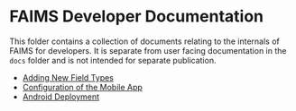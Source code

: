 # FAIMS Developer Documentation

This folder contains a collection of documents relating to the internals
of FAIMS for developers.  It is separate from user facing documentation
in the `docs` folder and is not intended for separate publication.

* [Adding New Field Types](Fields.md)
* [Configuration of the Mobile App](Configuration.md)
* [Android Deployment](Android-Deployment.md)

